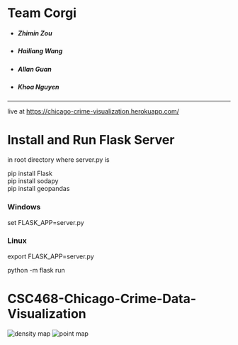 # Team Corgi
+ ##### Zhimin Zou
+ ##### Hailiang Wang
+ ##### Allan Guan
+ ##### Khoa Nguyen
***
live at https://chicago-crime-visualization.herokuapp.com/

# Install and Run Flask Server
in root directory where server.py is

pip install Flask  
pip install sodapy  
pip install geopandas  

### Windows
set FLASK_APP=server.py  
### Linux
export FLASK_APP=server.py  

python -m flask run

# CSC468-Chicago-Crime-Data-Visualization
![density map](GIFs/crime_zone.gif)
![point map](GIFs/crime_locations_2020.gif)


